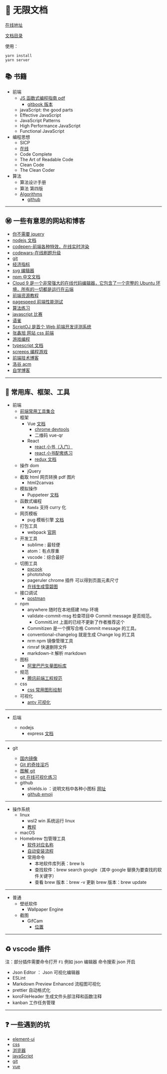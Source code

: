 # :closed_book: 无限文档

[在线地址](https://archergrey.github.io/UnlimitedDocsWork/dist)

[文档目录](./index.md)

使用：

```
yarn install
yarn server
```

## :books: 书籍

- 前端
  - [JS 函数式编程指南 pdf](https://github.com/ArcherGrey/DocWeb/tree/master/book/mostly-adequate-guide-chinese.pdf)
    - [gitbook 版本](https://llh911001.gitbooks.io/mostly-adequate-guide-chinese/content/)
  - javaScript: the good parts
  - Effective JavaScript
  - JavaScript Patterns
  - High Performance JavaScript
  - Functional JavaScript
- 编程思想
  - SICP
  - [在线](https://sarabander.github.io/sicp/)
  - Code Complete
  - The Art of Readable Code
  - Clean Code
  - The Clean Coder
- 算法
  - 算法设计手册
  - 算法 第四版
  - [Algorithms](http://jeffe.cs.illinois.edu/teaching/algorithms/book/Algorithms-JeffE.pdf)
    - [github](https://github.com/jeffgerickson/algorithms)

---

## :secret: 一些有意思的网站和博客

- [你不需要 jquery](https://blog.garstasio.com/you-dont-need-jquery/)
- [nodejs 文档](https://nodejs.org/download/release/v8.9.1/docs/api/)
- [codepen-前端各种特效，在线实时渲染](https://codepen.io/)
- [codewars-在线刷题升级](https://www.codewars.com/)
- [git](https://git-scm.com/docs)
- [经济指标](https://zh.tradingeconomics.com/)
- [svg 编辑器](https://editor.method.ac/)
- [npm 中文文档](https://www.npmjs.com.cn/)
- [Cloud 9 是一个非常强大的在线代码编辑器，它包含了一个完整的 Ubuntu 环境，所有的一切都是运行在云端](http://c9.io)
- [前端资源教程](https://cnodejs.org/topic/56ef3edd532839c33a99d00e)
- [pagespeed 前端性能测试](http://developers.google.cn/speed/pagespeed/insights/)
- [算法练习](https://leetcode-cn.com/)
- [javascript 比赛](https://2019.js13kgames.com/)
- [语雀](https://www.yuque.com/)
- [ScriptOJ 是首个 Web 前端开发评测系统](http://scriptoj.mangojuice.top/)
- [张鑫旭 网站 css 前端](https://www.zhangxinxu.com/)
- [游戏编程](https://www.codingame.com/start)
- [typescript 文档](https://typescript.bootcss.com/)
- [screeps 编程游戏]()
- [前端技术博客](http://www.conardli.top/blog/)
- [洛谷 acm](https://www.luogu.com.cn/)
- [自学博客](https://github.com/jwasham/coding-interview-university)

---

## :triangular_ruler: 常用库、框架、工具

- 前端
  - [前端常用工具集合](./fe.md)
  - 框架
    - Vue [文档](https://cn.vuejs.org/index.html)
      - [chrome devtools](https://github.com/ArcherGrey/UnlimitedDocsWork/issues/5)
      - 二维码 vue-qr
    - React
      - [react 小书（入门）](http://huziketang.mangojuice.top/books/react/)
      - [react 小书配套练习](http://scriptoj.mangojuice.top/problemsGroups/593a2e29b3838c385539fa4f)
      - [redux 文档](https://www.redux.org.cn/)
  - 操作 dom
    - jQuery
  - 截取 html 网页转换 pdf 图片
    - html2canvas
  - 模拟操作
    - Puppeteer [文档](https://zhaoqize.github.io/puppeteer-api-zh_CN/#/)
  - 函数式编程
    - `Ramda` 支持 curry 化
  - 网页模板
    - pug 模板引擎 [文档](https://pug.bootcss.com/api/getting-started.html)
  - 打包工具
    - webpack [官网](https://www.webpackjs.com/)
  - 开发工具
    - sublime : 最轻便
    - atom：有点厚重
    - vscode：综合最好
  - 切图工具
    - [pxcook](https://www.fancynode.com.cn/pxcook)
    - phototshop
    - pageruler chrome 插件 可以得到页面元素尺寸
    - [在线生成雪碧图](https://www.toptal.com/developers/css/sprite-generator)
  - 接口调试
    - [postman]()
  - npm
    - anywhere 随时在本地搭建 http 环境
    - validate-commit-msg 检查项目中 Commit message 是否规范。
      - CommitLint 上面的已经不更新了作者推荐这个
    - Commitizen 是一个撰写合格 Commit message 的工具。
    - conventional-changelog 就是生成 Change log 的工具
    - nrm npm 镜像管理工具
    - rimraf 快速删除文件
    - markdown-it 解析 markdown
  - 图标
    - [阿里巴巴矢量图标库](https://www.iconfont.cn/)
  - 规范
    - [腾讯前端工程规范](http://alloyteam.github.io/CodeGuide/#js-comments-documentation)
  - css
    - [css 常用图形绘制](https://www.w3cplus.com/css/css-simple-shapes-cheat-sheet)
  - 可视化
    - [antv 可视化](https://www.yuque.com/antv/blog)

---

- 后端

  - nodejs
    - express [文档](https://expressjs.com/en/4x/api.html)

---

- git

  - [国内镜像](https://github.com/waylau/git-for-win)
  - [Git 的奇技淫巧](https://github.com/521xueweihan/git-tips)
  - [图解 git](https://marklodato.github.io/visual-git-guide/index-zh-cn.html)
  - [git 在线可视化练习](https://learngitbranching.js.org/)
  - github
    - shields.io ：说明文档中各种小图标 [网址](https://shields.io/)
    - [github emoji](https://github.com/caiyongji/emoji-list)

---

- 操作系统
  - linux
    - wsl2 win 系统运行 linux
    - [教程](http://c.biancheng.net/linux_tutorial/10/)
  - macOS
  - Homebrew 包管理工具
    - [软件对应名称](https://github.com/cactusnix/brew-apps)
    - [自动安装流程](https://zhuanlan.zhihu.com/p/111014448)
    - 常用命令
      - 本地软件库列表：brew ls
      - 查找软件：brew search google（其中 google 替换为要查找的软件关键字）
      - 查看 brew 版本：brew -v 更新 brew 版本：brew update

---

- 普通
  - 壁纸软件
    - Wallpaper Engine
  - 截图
    - GifCam
      - [位置](./software/)

---

## :recycle: vscode 插件

注：部分插件需要命令打开 `F1` 例如 json 编辑器 命令搜索 json 开启

- Json Editor ： Json 可视化编辑器
- ESLint
- Markdown Preview Enhanced 流程图可视化
- prettier 自动格式化
- koroFileHeader 生成文件头部注释和函数注释
- kanban 工作任务管理

---

## :question: 一些遇到的坑

- [element-ui](./docs/question/element.md)
- [css](./docs/question/css.md)
- [浏览器](./docs/question/browser.md)
- [javaScript](./docs/question/javaScript.md)
- [git](./docs/question/git.md)
- [vue](./docs/question/vue.md)

